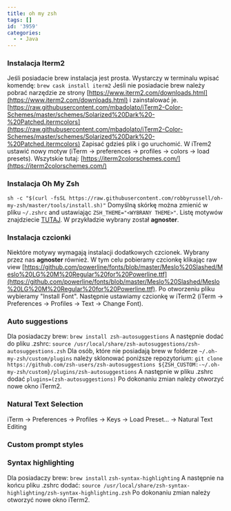 ```yaml
---
title: oh my zsh
tags: []
id: '3959'
categories:
  - - Java
---
```


### Instalacja Iterm2

Jeśli posiadacie brew instalacja jest prosta. Wystarczy w terminalu wpisać komendę: `brew cask install iterm2` Jeśli nie posiadacie brew należy pobrać narzędzie ze strony [https://www.iterm2.com/downloads.html](https://www.iterm2.com/downloads.html) i zainstalować je. [https://raw.githubusercontent.com/mbadolato/iTerm2-Color-Schemes/master/schemes/Solarized%20Dark%20-%20Patched.itermcolors](https://raw.githubusercontent.com/mbadolato/iTerm2-Color-Schemes/master/schemes/Solarized%20Dark%20-%20Patched.itermcolors) Zapisać gdzieś plik i go uruchomić. W iTrem2 ustawić nowy motyw (iTerm → preferences → profiles → colors → load presets). Wszytskie tutaj: [https://iterm2colorschemes.com/](https://iterm2colorschemes.com/)

### Instalacja Oh My Zsh

`sh -c "$(curl -fsSL https://raw.githubusercontent.com/robbyrussell/oh-my-zsh/master/tools/install.sh)"` Domyślną skórkę można zmienić w pliku `~/.zshrc` and ustawiając `ZSH_THEME="<WYBRANY THEME>"`. Listę motywów znajdziecie [TUTAJ](https://github.com/robbyrussell/oh-my-zsh/wiki/Themes). W przykładzie wybrany został **agnoster**.

### Instalacja czcionki

Niektóre motywy wymagają instalacji dodatkowych czcionek. Wybrany przez nas **agnoster** również. W tym celu pobieramy czcionkę klikając raw view [https://github.com/powerline/fonts/blob/master/Meslo%20Slashed/Meslo%20LG%20M%20Regular%20for%20Powerline.ttf](https://github.com/powerline/fonts/blob/master/Meslo%20Slashed/Meslo%20LG%20M%20Regular%20for%20Powerline.ttf). Po otworzeniu pliku wybieramy "Install Font". Następnie ustawiamy czcionkę w iTerm2 (iTerm → Preferences → Profiles → Text → Change Font).

### Auto suggestions

Dla posiadaczy brew: `brew install zsh-autosuggestions` A następnie dodać do pliku .zshrc: `source /usr/local/share/zsh-autosuggestions/zsh-autosuggestions.zsh` Dla osób, które nie posiadają brew w folderze `~/.oh-my-zsh/custom/plugins` należy sklonować poniższe repozytorium: `git clone https://github.com/zsh-users/zsh-autosuggestions ${ZSH_CUSTOM:-~/.oh-my-zsh/custom}/plugins/zsh-autosuggestions` A następnie w pliku .zshrc dodać `plugins=(zsh-autosuggestions)` Po dokonaniu zmian należy otworzyć nowe okno iTerm2.

### Natural Text Selection

iTerm → Preferences → Profiles → Keys → Load Preset... → Natural Text Editing

### Custom prompt styles

### Syntax highlighting

Dla posiadaczy brew: `brew install` `zsh-syntax-highlighting` A następnie na końcu pliku .zshrc dodać: `source /usr/local/share/zsh-syntax-highlighting/zsh-syntax-highlighting.zsh` Po dokonaniu zmian należy otworzyć nowe okno iTerm2.
